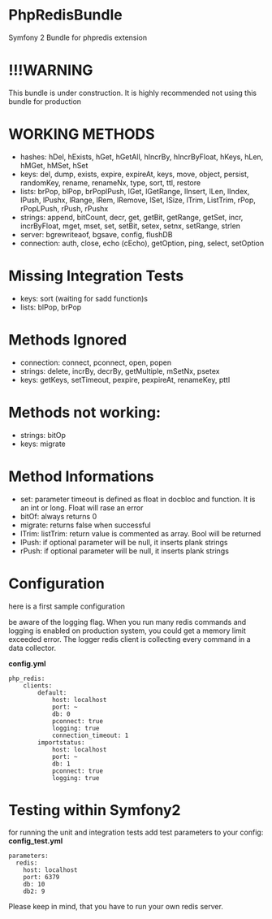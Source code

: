 PhpRedisBundle
==============

Symfony 2 Bundle for phpredis extension

!!!WARNING
==========
This bundle is under construction. It is highly recommended not using this bundle for production


WORKING METHODS
===============
* hashes: hDel, hExists, hGet, hGetAll, hIncrBy, hIncrByFloat, hKeys, hLen, hMGet, hMSet, hSet
* keys: del, dump, exists, expire, expireAt, keys, move, object, persist, randomKey, rename, renameNx, type, sort, ttl, restore
* lists: brPop, blPop, brPoplPush, lGet, lGetRange, lInsert, lLen, lIndex, lPush, lPushx, lRange, lRem, lRemove, lSet, lSize, lTrim, ListTrim, rPop, rPopLPush, rPush, rPushx
* strings: append, bitCount, decr, get, getBit, getRange, getSet, incr, incrByFloat, mget, mset, set, setBit, setex, setnx, setRange, strlen
* server: bgrewriteaof, bgsave, config, flushDB
* connection: auth, close, echo (cEcho), getOption, ping, select, setOption

Missing Integration Tests
=========================
* keys: sort (waiting for sadd function)s
* lists: blPop, brPop

Methods Ignored
===============
* connection: connect, pconnect, open, popen
* strings: delete, incrBy, decrBy, getMultiple, mSetNx, psetex
* keys: getKeys, setTimeout, pexpire, pexpireAt, renameKey, pttl

Methods not working:
=================
* strings: bitOp
* keys: migrate


Method Informations
===================
* set: parameter timeout is defined as float in docbloc and function. It is an int or long. Float will rase an error
* bitOf: always returns 0
* migrate: returns false when successful
* lTrim: listTrim: return value is commented as array. Bool will be returned
* lPush: if optional parameter will be null, it inserts plank strings
* rPush: if optional parameter will be null, it inserts plank strings

Configuration
=============
here is a first sample configuration

be aware of the logging flag. When you run many redis commands and logging is enabled on production system,
you could get a memory limit exceeded error. The logger redis client is collecting every command in a data collector.

**config.yml**
```
php_redis:
    clients:
        default:
            host: localhost
            port: ~
            db: 0
            pconnect: true
            logging: true
            connection_timeout: 1
        importstatus:
            host: localhost
            port: ~
            db: 1
            pconnect: true
            logging: true
```



Testing within Symfony2
=======================

for running the unit and integration tests add test parameters to your config:
**config_test.yml**
```
parameters:
  redis:
    host: localhost
    port: 6379
    db: 10
    db2: 9
```

Please keep in mind, that you have to run your own redis server.